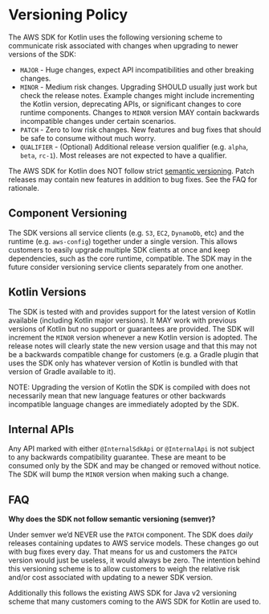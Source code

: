 # Versioning Policy

The AWS SDK for Kotlin uses the following versioning scheme to communicate risk associated with changes when  upgrading to newer versions of the SDK:


* `MAJOR` - Huge changes, expect API incompatibilities and other breaking changes.
* `MINOR` - Medium risk changes. Upgrading SHOULD usually just work but check the release notes. Example changes might include incrementing the Kotlin version, deprecating APIs, or significant changes to core runtime components. Changes to `MINOR` version MAY contain backwards incompatible changes under certain scenarios.
* `PATCH` - Zero to low risk changes. New features and bug fixes that should be safe to consume without much worry.
* `QUALIFIER` - (Optional) Additional release version qualifier (e.g. `alpha`, `beta`, `rc-1`). Most releases are not expected to have a qualifier.


The AWS SDK for Kotlin does NOT follow strict [semantic versioning](https://semver.org/). Patch releases may contain new features in addition to bug fixes. See the FAQ for rationale.

## Component Versioning

The SDK versions all service clients (e.g. `S3`, `EC2`, `DynamoDb`, etc) and the runtime (e.g. `aws-config`) together under a single version. This allows customers to easily upgrade multiple SDK clients at once and keep dependencies, such as the core runtime, compatible. The SDK may in the future consider versioning service clients separately from one another.

## Kotlin Versions

The SDK is tested with and provides support for the latest version of Kotlin available (including Kotlin major versions). It MAY work with previous versions of Kotlin but no support or guarantees are provided. The SDK will increment the `MINOR` version whenever a new Kotlin version is adopted. The release notes will clearly state the new version usage and that this may not be a backwards compatible change for customers (e.g. a Gradle plugin that uses the SDK only has whatever version of Kotlin is bundled with that version of Gradle available to it).

NOTE: Upgrading the version of Kotlin the SDK is compiled with does not necessarily mean that new language features or other backwards incompatible language changes are immediately adopted by the SDK.

## Internal APIs

Any API marked with either `@InternalSdkApi` or `@InternalApi` is not subject to any backwards compatibility guarantee. These are meant to be consumed only by the SDK and may be changed or removed without notice. The SDK will bump the `MINOR` version when making such a change.

## FAQ

**Why does the SDK not follow semantic versioning (semver)?**

Under semver we’d NEVER use the `PATCH` component. The SDK does *daily* releases containing updates to AWS service models. These changes go out with bug fixes every day. That means for us and customers the `PATCH` version would just be useless, it would always be zero. The intention behind this versioning scheme is to allow customers to weigh the relative risk and/or cost associated with updating to a newer SDK version.

Additionally this follows the existing AWS SDK for Java v2 versioning scheme that many customers coming to the AWS SDK for Kotlin are used to. 
